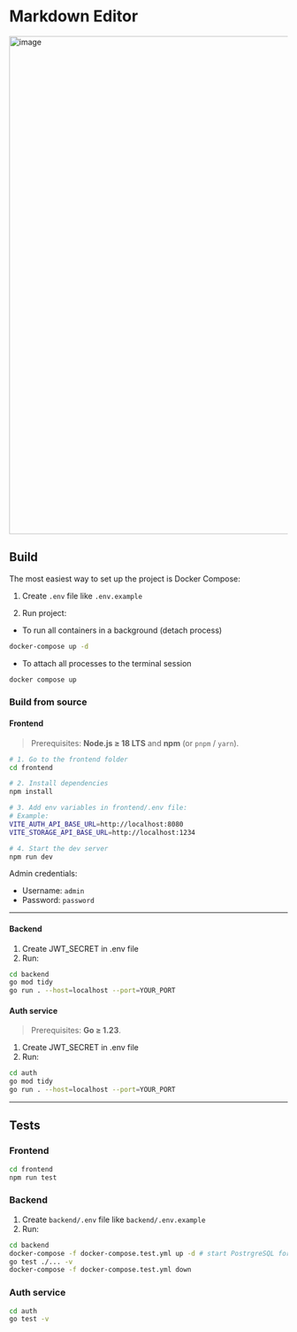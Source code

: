 # Markdown Editor

<img width="1897" height="899" alt="image" src="https://github.com/user-attachments/assets/7b63401f-b83d-4147-846f-9794156c2e36" />

## Build

The most easiest way to set up the project is Docker Compose:

1. Create `.env` file like `.env.example`

2. Run project:
 - To run all containers in a background (detach process)
```bash
docker-compose up -d
```
 - To attach all processes to the terminal session
```bash
docker compose up
```

### Build from source

#### Frontend

> Prerequisites: **Node.js ≥ 18 LTS** and **npm** (or `pnpm` / `yarn`).

```bash
# 1. Go to the frontend folder
cd frontend

# 2. Install dependencies
npm install

# 3. Add env variables in frontend/.env file:
# Example: 
VITE_AUTH_API_BASE_URL=http://localhost:8080
VITE_STORAGE_API_BASE_URL=http://localhost:1234

# 4. Start the dev server
npm run dev
```

Admin credentials:
- Username: `admin`
- Password: `password`
---

####  Backend

1. Create JWT_SECRET in .env file
2. Run:
```bash
cd backend
go mod tidy
go run . --host=localhost --port=YOUR_PORT
```

#### Auth service

> Prerequisites: **Go ≥ 1.23**.

1. Create JWT_SECRET in .env file
2. Run:
```bash
cd auth
go mod tidy
go run . --host=localhost --port=YOUR_PORT
```

---
## Tests

### Frontend

```bash
cd frontend
npm run test
```

### Backend

1. Create `backend/.env` file like `backend/.env.example`
2. Run:
```bash
cd backend
docker-compose -f docker-compose.test.yml up -d # start PostrgreSQL for testing
go test ./... -v
docker-compose -f docker-compose.test.yml down
```

### Auth service

```bash
cd auth
go test -v
```
